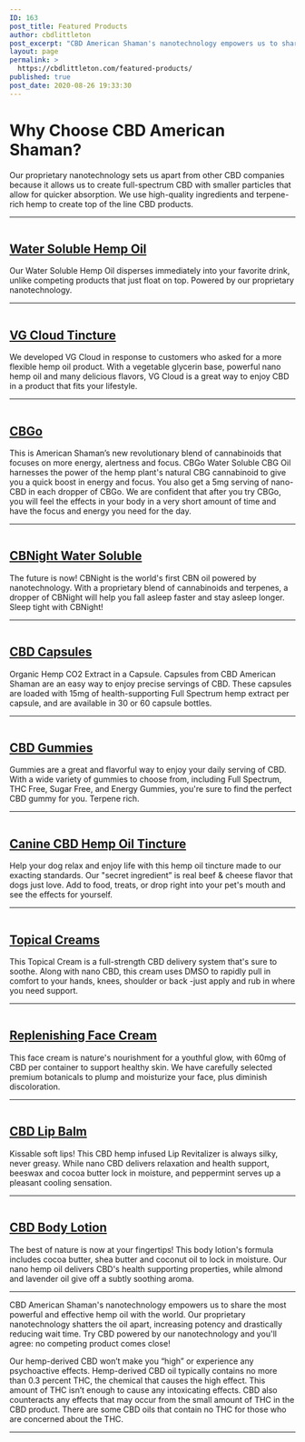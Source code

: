 ```yaml
---
ID: 163
post_title: Featured Products
author: cbdlittleton
post_excerpt: "CBD American Shaman's nanotechnology empowers us to share the most powerful and effective hemp oil with the world. Our proprietary nanotechnology shatters the oil apart, increasing potency and drastically reducing wait time. Try CBD powered by our nanotechnology and you'll agree: no competing product comes close!"
layout: page
permalink: >
  https://cbdlittleton.com/featured-products/
published: true
post_date: 2020-08-26 19:33:30
---
```

<!-- wp:heading {"level":1} -->
<h1>Why Choose CBD American Shaman? </h1>
<!-- /wp:heading -->

<!-- wp:paragraph -->
<p>Our&nbsp;proprietary nanotechnology&nbsp;sets us apart from other CBD companies because it allows us to create full-spectrum CBD with smaller particles that allow for quicker absorption. We use high-quality ingredients and terpene-rich hemp to create top of the line&nbsp;CBD products.&nbsp;&nbsp;</p>
<!-- /wp:paragraph -->

<!-- wp:separator -->
<hr class="wp-block-separator"/>
<!-- /wp:separator -->

<!-- wp:columns {"verticalAlignment":"center"} -->
<div class="wp-block-columns are-vertically-aligned-center"><!-- wp:column {"verticalAlignment":"center"} -->
<div class="wp-block-column is-vertically-aligned-center"><!-- wp:image {"id":164,"sizeSlug":"large"} -->
<figure class="wp-block-image size-large"><a href="https://cbdamericanshaman.com/littleton/vg-cloud-terpene-rich-cbd-oil-tincture"><img src="http://cbdlittleton.com/wp-content/uploads/2020/08/water-soluble-full-spectrum-hemp-oil-30ml.jpg" alt="" class="wp-image-164"/></a></figure>
<!-- /wp:image --></div>
<!-- /wp:column -->

<!-- wp:column {"verticalAlignment":"center"} -->
<div class="wp-block-column is-vertically-aligned-center"><!-- wp:heading -->
<h2><a href="https://cbdamericanshaman.com/littleton/vg-cloud-terpene-rich-cbd-oil-tincture">Water Soluble Hemp Oil</a></h2>
<!-- /wp:heading -->

<!-- wp:paragraph -->
<p>Our Water Soluble Hemp Oil disperses immediately into your favorite drink, unlike competing products that just float on top. Powered by our proprietary nanotechnology. </p>
<!-- /wp:paragraph --></div>
<!-- /wp:column --></div>
<!-- /wp:columns -->

<!-- wp:separator -->
<hr class="wp-block-separator"/>
<!-- /wp:separator -->

<!-- wp:columns -->
<div class="wp-block-columns"><!-- wp:column {"verticalAlignment":"center"} -->
<div class="wp-block-column is-vertically-aligned-center"><!-- wp:image {"id":166,"sizeSlug":"large"} -->
<figure class="wp-block-image size-large"><a href="https://cbdamericanshaman.com/littleton/vg-cloud-terpene-rich-cbd-oil-tincture"><img src="http://cbdlittleton.com/wp-content/uploads/2020/08/cloud-tincture-cbd-terpene-rich-hemp-oil.jpg" alt="" class="wp-image-166"/></a></figure>
<!-- /wp:image --></div>
<!-- /wp:column -->

<!-- wp:column {"verticalAlignment":"center"} -->
<div class="wp-block-column is-vertically-aligned-center"><!-- wp:heading -->
<h2><a href="https://cbdamericanshaman.com/littleton/vg-cloud-terpene-rich-cbd-oil-tincture">VG Cloud Tincture</a></h2>
<!-- /wp:heading -->

<!-- wp:paragraph -->
<p>We developed VG Cloud in response to customers who asked for a more flexible hemp oil product. With a vegetable glycerin base, powerful nano hemp oil and many delicious flavors, VG Cloud is a great way to enjoy CBD in a product that fits your lifestyle.</p>
<!-- /wp:paragraph --></div>
<!-- /wp:column --></div>
<!-- /wp:columns -->

<!-- wp:separator -->
<hr class="wp-block-separator"/>
<!-- /wp:separator -->

<!-- wp:columns {"verticalAlignment":"center"} -->
<div class="wp-block-columns are-vertically-aligned-center"><!-- wp:column {"verticalAlignment":"center"} -->
<div class="wp-block-column is-vertically-aligned-center"><!-- wp:image {"id":280,"sizeSlug":"large"} -->
<figure class="wp-block-image size-large"><a href="https://cbdamericanshaman.com/littleton/cbg-oil"><img src="http://cbdlittleton.com/wp-content/uploads/2020/08/cbgo-cbg-oil.jpg" alt="" class="wp-image-280"/></a></figure>
<!-- /wp:image --></div>
<!-- /wp:column -->

<!-- wp:column {"verticalAlignment":"center"} -->
<div class="wp-block-column is-vertically-aligned-center"><!-- wp:heading -->
<h2><a href="https://cbdamericanshaman.com/littleton/cbg-oil">CBGo</a></h2>
<!-- /wp:heading -->

<!-- wp:paragraph -->
<p>This is American Shaman’s new revolutionary blend of cannabinoids that focuses on more energy, alertness and focus. CBGo Water Soluble CBG Oil harnesses the power of the hemp plant's natural CBG cannabinoid to give you a quick boost in energy and focus. You also get a 5mg serving of nano-CBD in each dropper of CBGo. We are confident that after you try CBGo, you will feel the effects in your body in a very short amount of time and have the focus and energy you need for the day.</p>
<!-- /wp:paragraph --></div>
<!-- /wp:column --></div>
<!-- /wp:columns -->

<!-- wp:separator -->
<hr class="wp-block-separator"/>
<!-- /wp:separator -->

<!-- wp:columns {"verticalAlignment":"center"} -->
<div class="wp-block-columns are-vertically-aligned-center"><!-- wp:column {"verticalAlignment":"center"} -->
<div class="wp-block-column is-vertically-aligned-center"><!-- wp:image {"id":174,"sizeSlug":"full"} -->
<figure class="wp-block-image size-full"><a href="https://cbdamericanshaman.com/littleton/cbn-oil"><img src="http://cbdlittleton.com/wp-content/uploads/2020/08/cbnight.jpg" alt="" class="wp-image-174"/></a></figure>
<!-- /wp:image --></div>
<!-- /wp:column -->

<!-- wp:column {"verticalAlignment":"center"} -->
<div class="wp-block-column is-vertically-aligned-center"><!-- wp:heading -->
<h2><a href="https://cbdamericanshaman.com/littleton/cbn-oil">CBNight Water Soluble</a></h2>
<!-- /wp:heading -->

<!-- wp:paragraph -->
<p>The future is now! CBNight is the world's first CBN oil powered by nanotechnology. With a proprietary blend of cannabinoids and terpenes, a dropper of CBNight will help you fall asleep faster and stay asleep longer. Sleep tight with CBNight!</p>
<!-- /wp:paragraph --></div>
<!-- /wp:column --></div>
<!-- /wp:columns -->

<!-- wp:separator -->
<hr class="wp-block-separator"/>
<!-- /wp:separator -->

<!-- wp:columns {"verticalAlignment":"center"} -->
<div class="wp-block-columns are-vertically-aligned-center"><!-- wp:column {"verticalAlignment":"center"} -->
<div class="wp-block-column is-vertically-aligned-center"><!-- wp:image {"id":184,"sizeSlug":"large"} -->
<figure class="wp-block-image size-large"><a href="https://cbdamericanshaman.com/littleton/concentrated-cbd-hemp-oil-capsules-15mg"><img src="http://cbdlittleton.com/wp-content/uploads/2020/08/concentrated-hemp-oil-capsules.jpg" alt="" class="wp-image-184"/></a></figure>
<!-- /wp:image --></div>
<!-- /wp:column -->

<!-- wp:column {"verticalAlignment":"center"} -->
<div class="wp-block-column is-vertically-aligned-center"><!-- wp:heading -->
<h2><a href="https://cbdamericanshaman.com/littleton/concentrated-cbd-hemp-oil-capsules-15mg">CBD Capsules</a></h2>
<!-- /wp:heading -->

<!-- wp:paragraph -->
<p>Organic Hemp CO2 Extract in a Capsule. Capsules from CBD American Shaman are an easy way to enjoy precise servings of CBD. These capsules are loaded with 15mg of health-supporting Full Spectrum hemp extract per capsule, and are available in 30 or 60 capsule bottles.</p>
<!-- /wp:paragraph --></div>
<!-- /wp:column --></div>
<!-- /wp:columns -->

<!-- wp:separator -->
<hr class="wp-block-separator"/>
<!-- /wp:separator -->

<!-- wp:columns {"verticalAlignment":"center"} -->
<div class="wp-block-columns are-vertically-aligned-center"><!-- wp:column {"verticalAlignment":"center"} -->
<div class="wp-block-column is-vertically-aligned-center"><!-- wp:image {"align":"center","id":185,"sizeSlug":"full"} -->
<div class="wp-block-image"><figure class="aligncenter size-full"><a href="https://cbdamericanshaman.com/littleton/cbd-gummies-10mg"><img src="http://cbdlittleton.com/wp-content/uploads/2020/08/cbd-gummies.jpg" alt="" class="wp-image-185"/></a></figure></div>
<!-- /wp:image --></div>
<!-- /wp:column -->

<!-- wp:column {"verticalAlignment":"center"} -->
<div class="wp-block-column is-vertically-aligned-center"><!-- wp:heading -->
<h2><a href="https://cbdamericanshaman.com/littleton/cbd-gummies-10mg">CBD Gummies</a></h2>
<!-- /wp:heading -->

<!-- wp:paragraph -->
<p>Gummies are a great and flavorful way to enjoy your daily serving of CBD. With a wide variety of gummies to choose from, including Full Spectrum, THC Free, Sugar Free, and Energy Gummies, you're sure to find the perfect CBD gummy for you. Terpene rich.</p>
<!-- /wp:paragraph --></div>
<!-- /wp:column --></div>
<!-- /wp:columns -->

<!-- wp:separator -->
<hr class="wp-block-separator"/>
<!-- /wp:separator -->

<!-- wp:columns -->
<div class="wp-block-columns"><!-- wp:column -->
<div class="wp-block-column"><!-- wp:image {"align":"center","id":188,"sizeSlug":"medium"} -->
<div class="wp-block-image"><figure class="aligncenter size-medium"><a href="https://cbdamericanshaman.com/littleton/canine-cbd-and-terpene-rich-hemp-oil-water-soluble"><img src="http://cbdlittleton.com/wp-content/uploads/2020/08/canine-cbd-hemp-oil-tincture-300x250.jpg" alt="" class="wp-image-188"/></a></figure></div>
<!-- /wp:image --></div>
<!-- /wp:column -->

<!-- wp:column {"verticalAlignment":"center"} -->
<div class="wp-block-column is-vertically-aligned-center"><!-- wp:heading -->
<h2><a href="https://cbdamericanshaman.com/littleton/canine-cbd-and-terpene-rich-hemp-oil-water-soluble">Canine CBD Hemp Oil Tincture</a></h2>
<!-- /wp:heading -->

<!-- wp:paragraph -->
<p>Help your dog relax and enjoy life with this hemp oil tincture made to our exacting standards. Our "secret ingredient” is real beef &amp; cheese flavor that dogs just love. Add to food, treats, or drop right into your pet's mouth and see the effects for yourself.</p>
<!-- /wp:paragraph --></div>
<!-- /wp:column --></div>
<!-- /wp:columns -->

<!-- wp:separator -->
<hr class="wp-block-separator"/>
<!-- /wp:separator -->

<!-- wp:columns {"verticalAlignment":"center"} -->
<div class="wp-block-columns are-vertically-aligned-center"><!-- wp:column {"verticalAlignment":"center"} -->
<div class="wp-block-column is-vertically-aligned-center"><!-- wp:image {"align":"center","id":190,"sizeSlug":"medium"} -->
<div class="wp-block-image"><figure class="aligncenter size-medium"><a href="https://cbdamericanshaman.com/littleton/topical-cream-500mg"><img src="http://cbdlittleton.com/wp-content/uploads/2020/08/anti-inflammatory-topical-cream-300x200.jpg" alt="" class="wp-image-190"/></a></figure></div>
<!-- /wp:image --></div>
<!-- /wp:column -->

<!-- wp:column {"verticalAlignment":"center"} -->
<div class="wp-block-column is-vertically-aligned-center"><!-- wp:heading -->
<h2><a href="https://cbdamericanshaman.com/littleton/topical-cream-500mg">Topical Creams</a></h2>
<!-- /wp:heading -->

<!-- wp:paragraph -->
<p>This Topical Cream is a full-strength CBD delivery system that's sure to soothe. Along with nano CBD, this cream uses DMSO to rapidly pull in comfort to your hands, knees, shoulder or back -just apply and rub in where you need support.</p>
<!-- /wp:paragraph --></div>
<!-- /wp:column --></div>
<!-- /wp:columns -->

<!-- wp:separator -->
<hr class="wp-block-separator"/>
<!-- /wp:separator -->

<!-- wp:columns {"verticalAlignment":"center"} -->
<div class="wp-block-columns are-vertically-aligned-center"><!-- wp:column {"verticalAlignment":"center"} -->
<div class="wp-block-column is-vertically-aligned-center"><!-- wp:image {"align":"center","id":193,"sizeSlug":"medium"} -->
<div class="wp-block-image"><figure class="aligncenter size-medium"><a href="https://cbdamericanshaman.com/littleton/replenishing-face-cream"><img src="http://cbdlittleton.com/wp-content/uploads/2020/08/replenishing-face-cream-300x300.jpg" alt="" class="wp-image-193"/></a></figure></div>
<!-- /wp:image --></div>
<!-- /wp:column -->

<!-- wp:column {"verticalAlignment":"center"} -->
<div class="wp-block-column is-vertically-aligned-center"><!-- wp:heading -->
<h2><a href="https://cbdamericanshaman.com/littleton/replenishing-face-cream">Replenishing Face Cream</a></h2>
<!-- /wp:heading -->

<!-- wp:paragraph -->
<p>This face cream is nature's nourishment for a youthful glow, with 60mg of CBD per container to support healthy skin. We have carefully selected premium botanicals to plump and moisturize your face, plus diminish discoloration. </p>
<!-- /wp:paragraph --></div>
<!-- /wp:column --></div>
<!-- /wp:columns -->

<!-- wp:separator -->
<hr class="wp-block-separator"/>
<!-- /wp:separator -->

<!-- wp:columns {"verticalAlignment":"center"} -->
<div class="wp-block-columns are-vertically-aligned-center"><!-- wp:column {"verticalAlignment":"center"} -->
<div class="wp-block-column is-vertically-aligned-center"><!-- wp:image {"id":196,"sizeSlug":"large"} -->
<figure class="wp-block-image size-large"><a href="https://cbdamericanshaman.com/littleton/lip-revitalizer"><img src="http://cbdlittleton.com/wp-content/uploads/2020/08/lip-revitalizer.jpg" alt="" class="wp-image-196"/></a></figure>
<!-- /wp:image --></div>
<!-- /wp:column -->

<!-- wp:column {"verticalAlignment":"center"} -->
<div class="wp-block-column is-vertically-aligned-center"><!-- wp:heading -->
<h2><a href="https://cbdamericanshaman.com/littleton/lip-revitalizer">CBD Lip Balm</a></h2>
<!-- /wp:heading -->

<!-- wp:paragraph -->
<p>Kissable soft lips! This CBD hemp infused Lip Revitalizer is always silky, never greasy. While nano CBD delivers relaxation and health support, beeswax and cocoa butter lock in moisture, and peppermint serves up a pleasant cooling sensation.</p>
<!-- /wp:paragraph --></div>
<!-- /wp:column --></div>
<!-- /wp:columns -->

<!-- wp:separator -->
<hr class="wp-block-separator"/>
<!-- /wp:separator -->

<!-- wp:columns {"verticalAlignment":"center"} -->
<div class="wp-block-columns are-vertically-aligned-center"><!-- wp:column {"verticalAlignment":"center"} -->
<div class="wp-block-column is-vertically-aligned-center"><!-- wp:image {"id":200,"sizeSlug":"large"} -->
<figure class="wp-block-image size-large"><a href="https://cbdamericanshaman.com/littleton/hydrating-body-lotion"><img src="http://cbdlittleton.com/wp-content/uploads/2020/08/hydrating-body-lotion.png" alt="" class="wp-image-200"/></a></figure>
<!-- /wp:image --></div>
<!-- /wp:column -->

<!-- wp:column {"verticalAlignment":"center"} -->
<div class="wp-block-column is-vertically-aligned-center"><!-- wp:heading -->
<h2><a href="https://cbdamericanshaman.com/littleton/hydrating-body-lotion">CBD Body Lotion</a></h2>
<!-- /wp:heading -->

<!-- wp:paragraph -->
<p>The best of nature is now at your fingertips! This body lotion's formula includes cocoa butter, shea butter and coconut oil to lock in moisture. Our nano hemp oil delivers CBD's health supporting properties, while almond and lavender oil give off a subtly soothing aroma.</p>
<!-- /wp:paragraph --></div>
<!-- /wp:column --></div>
<!-- /wp:columns -->

<!-- wp:separator -->
<hr class="wp-block-separator"/>
<!-- /wp:separator -->

<!-- wp:paragraph -->
<p>CBD American Shaman's nanotechnology empowers us to share the most powerful and effective hemp oil with the world. Our proprietary nanotechnology shatters the oil apart, increasing potency and drastically reducing wait time. Try CBD powered by our nanotechnology and you'll agree: no competing product comes close!</p>
<!-- /wp:paragraph -->

<!-- wp:paragraph -->
<p>Our hemp-derived CBD won’t make you “high” or experience any psychoactive effects. Hemp-derived CBD oil typically contains no more than 0.3 percent THC, the chemical that causes the high effect. This amount of THC isn’t enough to cause any intoxicating effects. CBD also counteracts any effects that may occur from the small amount of THC in the CBD product. There are some CBD oils that contain no THC for those who are concerned about the THC.</p>
<!-- /wp:paragraph -->

<!-- wp:separator -->
<hr class="wp-block-separator"/>
<!-- /wp:separator -->